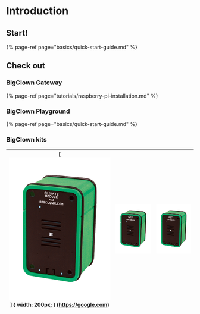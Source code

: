 # Introduction

## Start!

{% page-ref page="basics/quick-start-guide.md" %}

## Check out

### BigClown Gateway

{% page-ref page="tutorials/raspberry-pi-installation.md" %}

### BigClown Playground

{% page-ref page="basics/quick-start-guide.md" %}

### BigClown kits

| [![](.gitbook/assets/_kits_climate.png)] { width: 200px; } (https://google.com) | [![](.gitbook/assets/_kits_climate.png)](https://google.com) | [![](.gitbook/assets/_kits_climate.png)](https://google.com) |
|--------------------------------------------------------------|--------------------------------------------------------------|--------------------------------------------------------------|
